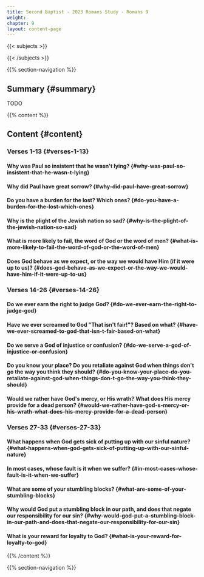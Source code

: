 ```yaml
---
title: Second Baptist - 2023 Romans Study - Romans 9
weight: 
chapter: 9
layout: content-page
---
```


{{< subjects >}}

{{< /subjects >}}

{{% section-navigation %}}

<!-- ## Video {#video}

{{% video
src=""

playlist=""

video=""

audio=""

slides="https://bibledocs.org/slides/"
%}} -->

## Summary {#summary}

TODO

<!-- ## Timestamps {#timestamps} -->

{{% content %}}

## Content {#content}

### Verses 1-13 {#verses-1-13}

#### Why was Paul so insistent that he wasn't lying? {#why-was-paul-so-insistent-that-he-wasn-t-lying}

#### Why did Paul have great sorrow? {#why-did-paul-have-great-sorrow}

#### Do you have a burden for the lost? Which ones? {#do-you-have-a-burden-for-the-lost-which-ones}

#### Why is the plight of the Jewish nation so sad? {#why-is-the-plight-of-the-jewish-nation-so-sad}

#### What is more likely to fail, the word of God or the word of men? {#what-is-more-likely-to-fail-the-word-of-god-or-the-word-of-men}

#### Does God behave as we expect, or the way we would have Him (if it were up to us)? {#does-god-behave-as-we-expect-or-the-way-we-would-have-him-if-it-were-up-to-us}

### Verses 14-26 {#verses-14-26}

#### Do we ever earn the right to judge God? {#do-we-ever-earn-the-right-to-judge-god}

#### Have we ever screamed to God "That isn't fair!"? Based on what? {#have-we-ever-screamed-to-god-that-isn-t-fair-based-on-what}

#### Do we serve a God of injustice or confusion? {#do-we-serve-a-god-of-injustice-or-confusion}

#### Do you know your place? Do you retaliate against God when things don't go the way you think they should? {#do-you-know-your-place-do-you-retaliate-against-god-when-things-don-t-go-the-way-you-think-they-should}

#### Would we rather have God's mercy, or His wrath? What does His mercy provide for a dead person? {#would-we-rather-have-god-s-mercy-or-his-wrath-what-does-his-mercy-provide-for-a-dead-person}

### Verses 27-33 {#verses-27-33}

#### What happens when God gets sick of putting up with our sinful nature? {#what-happens-when-god-gets-sick-of-putting-up-with-our-sinful-nature}

#### In most cases, whose fault is it when we suffer? {#in-most-cases-whose-fault-is-it-when-we-suffer}

#### What are some of your stumbling blocks? {#what-are-some-of-your-stumbling-blocks}

#### Why would God put a stumbling block in our path, and does that negate our responsibility for our sin? {#why-would-god-put-a-stumbling-block-in-our-path-and-does-that-negate-our-responsibility-for-our-sin}

#### What is your reward for loyalty to God? {#what-is-your-reward-for-loyalty-to-god}

<!-- --- -->

{{% /content %}}


<!-- {{% transcript %}}

## Video/audio transcript {#video-audio-transcript}



{{% /transcript %}} -->

{{% section-navigation %}}